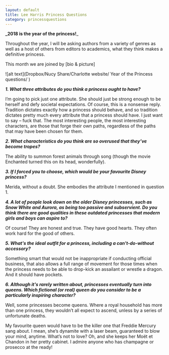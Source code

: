 ```yaml
---
layout: default
title: Lee Harris Princess Questions
category: princessquestions
---
```


**_2018 is the year of the princess!**_ 

Throughout the year, I will be asking authors from a variety of genres as well as a host of others from editors to academics, what they think makes a definitive princess.

This month we are joined by [bio & picture]

![alt text](Dropbox/Nucy Share/Charlotte website/ Year of the Princess questions/ )

**_1. What three attributes do you think a princess ought to have?_**

I’m going to pick just one attribute.
She should just be strong enough to be herself and defy societal expectations.
Of course, this is a nonsense reply. Tradition dictates exactly how a princess should behave, and so tradition dictates pretty much every attribute that a princess should have. I just want to say – fuck that. The most interesting people, the most interesting characters, are those that forge their own paths, regardless of the paths that may have been chosen for them.


**_2. What characteristics do you think are so overused that they’ve become tropes?_**

The ability to summon forest animals through song (though the movie Enchanted turned this on its head, wonderfully).


**_3. If I forced you to choose, which would be your favourite Disney princess?_**

Merida, without a doubt. She embodies the attribute I mentioned in question 1.


**_4. A lot of people look down on the older Disney princesses, such as Snow White and Aurora, as being too passive and subservient. Do you think there are good qualities in these outdated princesses that modern girls and boys can aspire to?_**

Of course! They are honest and true. They have good hearts. They often work hard for the good of others. 

**_5. What's the ideal outfit for a princess, including a can't-do-without accessory?_**

Something smart that would not be inappropriate if conducting official business, that also allows a full range of movement for those times when the princess needs to be able to drop-kick an assailant or wrestle a dragon. And it should have pockets.


**_6. Although it's rarely written about, princesses eventually turn into queens. Which fictional (or real) queen do you consider to be a particularly inspiring character?_**

Well, some princesses become queens. Where a royal household has more than one princess, they wouldn’t all expect to ascend, unless by a series of unfortunate deaths.

My favourite queen would have to be the killer one that Freddie Mercury sang about. I mean, she’s dynamite with a laser beam, guaranteed to blow your mind, anytime. What’s not to love? Oh, and she keeps her Moët et Chandon in her pretty cabinet. I admire anyone who has champagne or prosecco at the ready!


